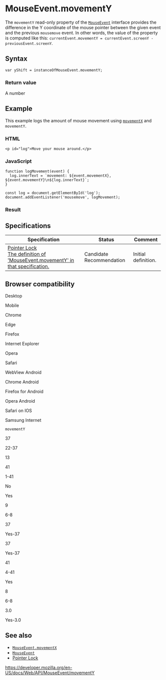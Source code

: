 MouseEvent.movementY
====================

The `movementY` read-only property of the [`MouseEvent`](../mouseevent) interface provides the difference in the Y coordinate of the mouse pointer between the given event and the previous `mousemove` event. In other words, the value of the property is computed like this: `currentEvent.movementY = currentEvent.screenY - previousEvent.screenY`.

Syntax
------

    var yShift = instanceOfMouseEvent.movementY;

### Return value

A number

Example
-------

This example logs the amount of mouse movement using [`movementX`](movementx) and `movementY`.

### HTML

    <p id="log">Move your mouse around.</p>

### JavaScript

    function logMovement(event) {
      log.innerText = `movement: ${event.movementX}, ${event.movementY}\n${log.innerText}`;
    }

    const log = document.getElementById('log');
    document.addEventListener('mousemove', logMovement);

### Result

Specifications
--------------

<table><thead><tr class="header"><th>Specification</th><th>Status</th><th>Comment</th></tr></thead><tbody><tr class="odd"><td><a href="https://w3c.github.io/pointerlock/#dom-mouseevent-movementy">Pointer Lock<br />
<span class="small">The definition of 'MouseEvent.movementY' in that specification.</span></a></td><td><span class="spec-cr">Candidate Recommendation</span></td><td>Initial definition.</td></tr></tbody></table>

Browser compatibility
---------------------

Desktop

Mobile

Chrome

Edge

Firefox

Internet Explorer

Opera

Safari

WebView Android

Chrome Android

Firefox for Android

Opera Android

Safari on IOS

Samsung Internet

`movementY`

37

22-37

13

41

1-41

No

Yes

9

6-8

37

Yes-37

37

Yes-37

41

4-41

Yes

8

6-8

3.0

Yes-3.0

See also
--------

-   [`MouseEvent.movementX`](movementx)
-   [`MouseEvent`](../mouseevent)
-   [Pointer Lock](../pointer_lock_api)

<a href="https://developer.mozilla.org/en-US/docs/Web/API/MouseEvent/movementY" class="_attribution-link">https://developer.mozilla.org/en-US/docs/Web/API/MouseEvent/movementY</a>

